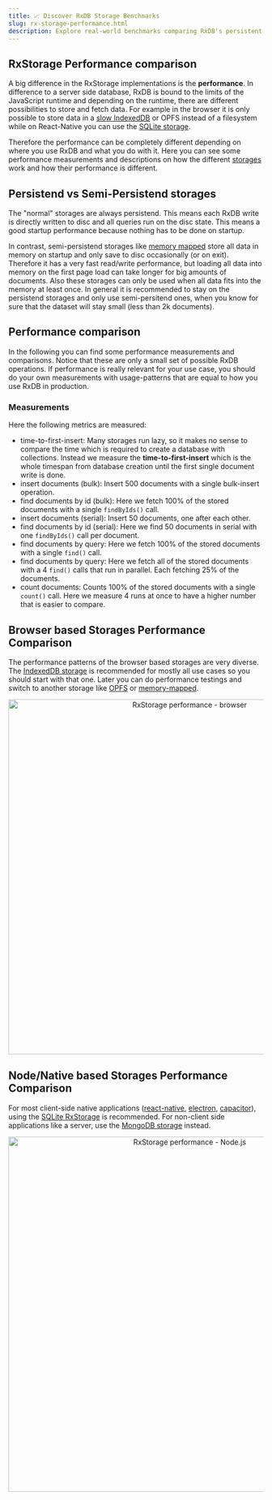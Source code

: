 ```yaml
---
title: 📈 Discover RxDB Storage Benchmarks
slug: rx-storage-performance.html
description: Explore real-world benchmarks comparing RxDB's persistent and semi-persistent storages. Discover which storage option delivers the fastest performance.
---
```


## RxStorage Performance comparison

A big difference in the RxStorage implementations is the **performance**. In difference to a server side database, RxDB is bound to the limits of the JavaScript runtime and depending on the runtime, there are different possibilities to store and fetch data. For example in the browser it is only possible to store data in a [slow IndexedDB](./slow-indexeddb.md) or OPFS instead of a filesystem while on React-Native you can use the [SQLite storage](./rx-storage-sqlite.md).

Therefore the performance can be completely different depending on where you use RxDB and what you do with it. Here you can see some performance measurements and descriptions on how the different [storages](./rx-storage.md) work and how their performance is different.


## Persistend vs Semi-Persistend storages

The "normal" storages are always persistend. This means each RxDB write is directly written to disc and all queries run on the disc state. This means a good startup performance because nothing has to be done on startup.

In contrast, semi-persistend storages like [memory mapped](./rx-storage-memory-mapped.md) store all data in memory on startup and only save to disc occasionally (or on exit). Therefore it has a very fast read/write performance, but loading all data into memory on the first page load can take longer for big amounts of documents. Also these storages can only be used when all data fits into the memory at least once. In general it is recommended to stay on the persistend storages and only use semi-persitend ones, when you know for sure that the dataset will stay small (less than 2k documents).


## Performance comparison

In the following you can find some performance measurements and comparisons. Notice that these are only a small set of possible RxDB operations. If performance is really relevant for your use case, you should do your own measurements with usage-patterns that are equal to how you use RxDB in production.

### Measurements

Here the following metrics are measured:

- time-to-first-insert: Many storages run lazy, so it makes no sense to compare the time which is required to create a database with collections. Instead we measure the **time-to-first-insert** which is the whole timespan from database creation until the first single document write is done.
- insert documents (bulk): Insert 500 documents with a single bulk-insert operation.
- find documents by id (bulk): Here we fetch 100% of the stored documents with a single `findByIds()` call.
- insert documents (serial): Insert 50 documents, one after each other.
- find documents by id (serial): Here we find 50 documents in serial with one `findByIds()` call per document.
- find documents by query: Here we fetch 100% of the stored documents with a single `find()` call.
- find documents by query: Here we fetch all of the stored documents with a 4 `find()` calls that run in parallel. Each fetching 25% of the documents.
- count documents: Counts 100% of the stored documents with a single `count()` call. Here we measure 4 runs at once to have a higher number that is easier to compare.


## Browser based Storages Performance Comparison

The performance patterns of the browser based storages are very diverse. The [IndexedDB storage](./rx-storage-indexeddb.md) is recommended for mostly all use cases so you should start with that one. Later you can do performance testings and switch to another storage like [OPFS](./rx-storage-opfs.md) or [memory-mapped](./rx-storage-memory-mapped.md).

<p align="center">
  <img src="./files/rx-storage-performance-browser.png" alt="RxStorage performance - browser" width="700" />
</p>

## Node/Native based Storages Performance Comparison

For most client-side native applications ([react-native](./react-native-database.md), [electron](./electron-database.md), [capacitor](./capacitor-database.md)), using the [SQLite RxStorage](./rx-storage-sqlite.md) is recommended. For non-client side applications like a server, use the [MongoDB storage](./rx-storage-mongodb.md) instead.

<p align="center">
  <img src="./files/rx-storage-performance-node.png" alt="RxStorage performance - Node.js" width="700" />
</p>

